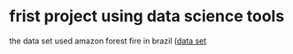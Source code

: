 # frist project using data science tools

the data set used  amazon forest fire in brazil (<a href="https://www.kaggle.com/gustavomodelli/forest-fires-in-brazil/data">data set</a>


